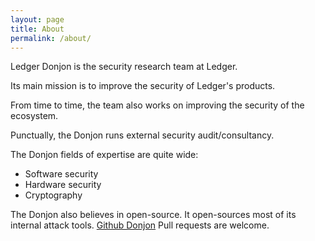 ```yaml
---
layout: page
title: About
permalink: /about/
---
```


Ledger Donjon is the security research team at Ledger.

Its main mission is to improve the security of Ledger's products.

From time to time, the team also works on improving the security of the ecosystem.

Punctually, the Donjon runs external security audit/consultancy.

The Donjon fields of expertise are quite wide:
- Software security
- Hardware security
- Cryptography

The Donjon also believes in open-source. It open-sources most of its internal attack tools. 
[Github Donjon](https://github.com/ledger-donjon)
Pull requests are welcome.

